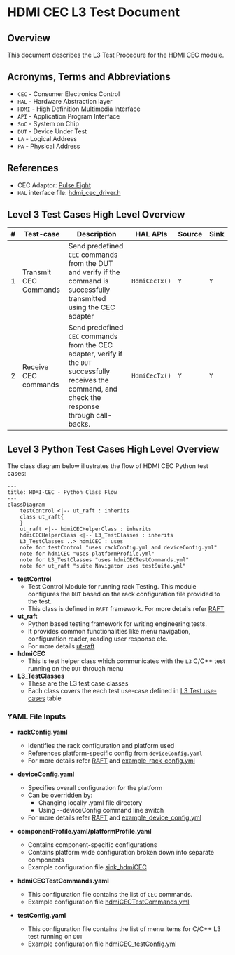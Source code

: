# HDMI CEC L3 Test Document

## Overview

This document describes the L3 Test Procedure for the HDMI CEC module.

## Acronyms, Terms and Abbreviations

- `CEC`    -  Consumer Electronics Control
- `HAL`    -  Hardware Abstraction layer
- `HDMI`   -  High Definition Multimedia Interface
- `API`    -  Application Program Interface
- `SoC`    -  System on Chip
- `DUT`    -  Device Under Test
- `LA`     -  Logical Address
- `PA`     -  Physical Address

## References

- CEC Adaptor: [Pulse Eight](https://www.pulse-eight.com/p/104/usb-hdmi-cec-adapter)
- `HAL` interface file: [hdmi_cec_driver.h](https://github.com/rdkcentral/rdk-halif-hdmi_cec/blob/1.3.9/include/hdmi_cec_driver.h)

## Level 3 Test Cases High Level Overview

|#|Test-case|Description|HAL APIs|Source|Sink|
|-|---------|-----------|--------|------|----|
|1|Transmit CEC Commands|Send predefined `CEC` commands from the DUT and verify if the command is successfully transmitted using the CEC adapter| `HdmiCecTx()`|`Y`|`Y`|
|2|Receive CEC commands|Send predefined `CEC` commands from the CEC adapter, verify if the `DUT` successfully receives the command, and check the response through call-backs.| `HdmiCecTx()`|`Y`|`Y`|

## Level 3 Python Test Cases High Level Overview

The class diagram below illustrates the flow of HDMI CEC Python test cases:

```mermaid
---
title: HDMI-CEC - Python Class Flow
---
classDiagram
    testControl <|-- ut_raft : inherits
    class ut_raft{
    }
    ut_raft <|-- hdmiCECHelperClass : inherits
    hdmiCECHelperClass <|-- L3_TestClasses : inherits
    L3_TestClasses ..> hdmiCEC : uses
    note for testControl "uses rackConfig.yml and deviceConfig.yml"
    note for hdmiCEC "uses platformProfile.yml"
    note for L3_TestClasses "uses hdmiCECTestCommands.yml"
    note for ut_raft "suite Navigator uses testSuite.yml"
```

- **testControl**
  - Test Control Module for running rack Testing. This module configures the `DUT` based on the rack configuration file provided to the test.
  - This class is defined in `RAFT` framework. For more details refer [RAFT](https://github.com/rdkcentral/python_raft/blob/1.2.0/README.md)
- **ut_raft**
  - Python based testing framework for writing engineering tests.
  - It provides common functionalities like menu navigation, configuration reader, reading user response etc.
  - For more details [ut-raft](https://github.com/rdkcentral/ut-raft/tree/2.0.0)
- **hdmiCEC**
  - This is test helper class which communicates with the `L3` C/C++ test running on the `DUT` through menu
- **L3_TestClasses**
  - These are the L3 test case classes
  - Each class covers the each test use-case defined in [L3 Test use-cases](#level-3-test-cases-high-level-overview) table

### YAML File Inputs

- **rackConfig.yaml**
  - Identifies the rack configuration and platform used
  - References platform-specific config from `deviceConfig.yaml`
  - For more details refer [RAFT](https://github.com/rdkcentral/python_raft/blob/1.2.0/README.md) and [example_rack_config.yml](https://github.com/rdkcentral/python_raft/blob/1.2.0/examples/configs/example_rack_config.yml)

- **deviceConfig.yaml**
  - Specifies overall configuration for the platform
  - Can be overridden by:
    - Changing locally .yaml file directory
    - Using --deviceConfig command line switch
  - For more details refer [RAFT](https://github.com/rdkcentral/python_raft/blob/1.2.0/README.md) and [example_device_config.yml](https://github.com/rdkcentral/python_raft/blob/1.2.0/examples/configs/example_device_config.yml)

- **componentProfile.yaml/platformProfile.yaml**
  - Contains component-specific configurations
  - Contains platform wide configuration broken down into separate components
  - Example configuration file [sink_hdmiCEC](../../profiles/sink/sink_hdmiCEC.yml)

- **hdmiCECTestCommands.yaml**
  - This configuration file contains the list of `CEC` commands.
  - Example configuration file [hdmiCECTestCommands.yml](../../host/tests/hdmiCEC_L3_Tests/hdmiCECTestCommands.yml)

- **testConfig.yaml**
  - This configuration file contains the list of menu items for C/C++ L3 test running on `DUT`
  - Example configuration file [hdmiCEC_testConfig.yml](../../host/tests/classes/hdmiCEC_testConfig.yml)
